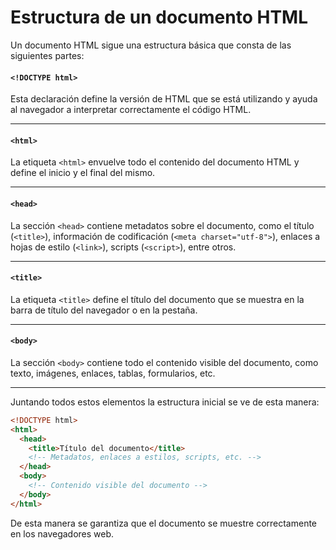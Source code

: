 # Estructura de un documento HTML

Un documento HTML sigue una estructura básica que consta de las siguientes partes:

#### `<!DOCTYPE html>`

Esta declaración define la versión de HTML que se está utilizando y ayuda al navegador a interpretar correctamente el código HTML.

---

#### `<html>`

La etiqueta `<html>` envuelve todo el contenido del documento HTML y define el inicio y el final del mismo.

---

#### `<head>`

La sección `<head>` contiene metadatos sobre el documento, como el título (`<title>`), información de codificación (`<meta charset="utf-8">`), enlaces a hojas de estilo (`<link>`), scripts (`<script>`), entre otros.

---

#### `<title>`

La etiqueta `<title>` define el título del documento que se muestra en la barra de título del navegador o en la pestaña.

---

#### `<body>`

La sección `<body>` contiene todo el contenido visible del documento, como texto, imágenes, enlaces, tablas, formularios, etc.

---

Juntando todos estos elementos la estructura inicial se ve de esta manera:

```html
<!DOCTYPE html>
<html>
  <head>
    <title>Título del documento</title>
    <!-- Metadatos, enlaces a estilos, scripts, etc. -->
  </head>
  <body>
    <!-- Contenido visible del documento -->
  </body>
</html>
```

De esta manera se garantiza que el documento se muestre correctamente en los navegadores web.
